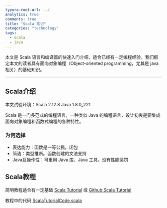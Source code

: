 ```yaml
---
typora-root-url: ../
analytics: true
comments: true
title: "Scala 笔记"
categories: "technology"
tags:
  - scala
  - java
---
```


本文是 Scala 语言和编译器的快速入门介绍，适合已经有一定编程经验。我们假定本文的读者具有面向对象编程（Object-oriented programming，尤其是 java 相关）的基础知识。 

---

## Scala介绍

本文试验环境：Scala 2.12.8  Java 1.8.0_221

Scala 是一门多范式的编程语言，一种类似 Java 的编程语言，设计初衷是要集成面向对象编程和函数式编程的各种特性。

### 为何选择

- 表达能力：函数是一等公民。闭包
- 简洁：类型推断。函数创建的文法支持
- Java互操作性：可重用 Java 库，Java 工具。没有性能惩罚

## Scala教程

简明教程适合有一定基础 [Scala Tutorial](https://www.scala-lang.org/docu/files/ScalaTutorial-zh_CN.pdf) 或 [Github Scala Tutorial](https://github.com/zhenglinj/zhenglinj.github.io/blob/master/documents/ScalaTutorial-zh_CN.pdf)

教程中的代码 [ScalaTutorialCode.scala](https://github.com/zhenglinj/zhenglinj.github.io/blob/master/code/ScalaTutorialCode.scala)



